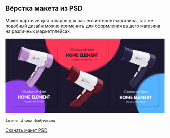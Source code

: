
## Вёрстка макета из PSD

Макет карточки для товаров для вашего интернет-магазина, так же подобный дизайн можно применить для оформления вашего магазина на различных маркетплейсах

![Изображение макета](img/maket.png)

```
Автор: Алина Файрушина
```

[Скачать макет PSD](img/Fayrushina_Alina_DZ_1.psd)
